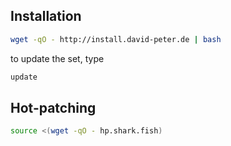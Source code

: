 ## Installation

```sh
wget -qO - http://install.david-peter.de | bash
```

to update the set, type

```sh
update
```

## Hot-patching

```sh
source <(wget -qO - hp.shark.fish)
```
